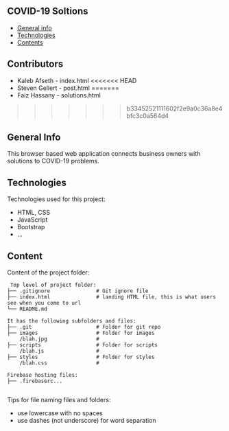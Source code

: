 ## COVID-19 Soltions
* [General info](#general-info)
* [Technologies](#technologies)
* [Contents](#content)

## Contributors
* Kaleb Afseth - index.html
<<<<<<< HEAD
* Steven Gellert - post.html
=======
* Faiz Hassany - solutions.html
>>>>>>> b33452521111602f2e9a0c36a8e4bfc3c0a564d4

## General Info
This browser based web application connects business owners with solutions to COVID-19 problems.
	
## Technologies
Technologies used for this project:
* HTML, CSS
* JavaScript
* Bootstrap 
* ...
	
## Content
Content of the project folder:

```
 Top level of project folder: 
├── .gitignore               # Git ignore file
├── index.html               # landing HTML file, this is what users see when you come to url
└── README.md

It has the following subfolders and files:
├── .git                     # Folder for git repo
├── images                   # Folder for images
    /blah.jpg                # 
├── scripts                  # Folder for scripts
    /blah.js                 # 
├── styles                   # Folder for styles
    /blah.css                # 

Firebase hosting files: 
├── .firebaserc...


```

Tips for file naming files and folders:
* use lowercase with no spaces
* use dashes (not underscore) for word separation

